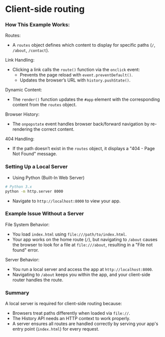 # Client-side routing
### How This Example Works:

Routes:

- A `routes` object defines which content to display for specific paths (`/`, `/about`, `/contact`).

Link Handling:

- Clicking a link calls the `route()` function via the `onclick` event:
    - Prevents the page reload with `event.preventDefault()`.
    - Updates the browser’s URL with `history.pushState()`.

Dynamic Content:

- The `render()` function updates the `#app` element with the corresponding content from the `routes` object.

Browser History:

- The `onpopstate` event handles browser back/forward navigation by re-rendering the correct content.

404 Handling:

- If the path doesn’t exist in the `routes` object, it displays a "404 - Page Not Found" message.

### Setting Up a Local Server
- Using Python (Built-In Web Server)
```bash
# Python 3.x
python -m http.server 8000
```
- Navigate to `http://localhost:8000` to view your app.

### Example Issue Without a Server

File System Behavior:

- You load `index.html` using `file:///path/to/index.html`.
- Your app works on the home route (`/`), but navigating to `/about` causes the browser to look for a file at `file:///about`, resulting in a "File not found" error.

Server Behavior:
- You run a local server and access the app at `http://localhost:8000`.
- Navigating to `/about` keeps you within the app, and your client-side router handles the route.

### Summary
A local server is required for client-side routing because:

- Browsers treat paths differently when loaded via `file://`.
- The History API needs an HTTP context to work properly.
- A server ensures all routes are handled correctly by serving your app's entry point (`index.html`) for every request.
